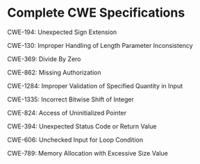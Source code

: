 

# Complete CWE Specifications

CWE-194: Unexpected Sign Extension

CWE-130: Improper Handling of Length Parameter Inconsistency

CWE-369: Divide By Zero

CWE-862: Missing Authorization

CWE-1284: Improper Validation of Specified Quantity in Input

CWE-1335: Incorrect Bitwise Shift of Integer

CWE-824: Access of Uninitialized Pointer

CWE-394: Unexpected Status Code or Return Value

CWE-606: Unchecked Input for Loop Condition

CWE-789: Memory Allocation with Excessive Size Value
